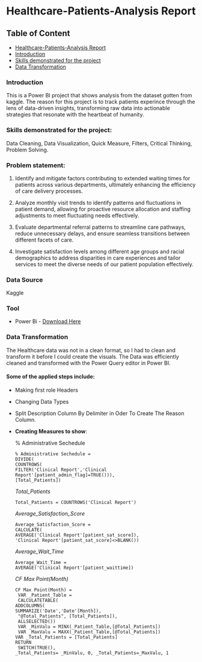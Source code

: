 # Healthcare-Patients-Analysis Report

## Table of Content

- [Healthcare-Patients-Analysis Report](#healthcare-patients-analysis-report)
- [Introduction](#introduction)
- [ Skills demonstrated for the project](#skills-demonstrated-for-the-project)
- [Data Transformation](#data-transformation)

### Introduction
This is a Power BI project that shows analysis from the dataset gotten from kaggle. The reason for this project is to track patients experince through the lens of data-driven insights, transforming raw data into actionable strategies that resonate with the heartbeat of humanity.

### Skills demonstrated for the project:
Data Cleaning,
Data Visualization,
Quick Measure,
Filters, 
Critical Thinking,
Problem Solving.

### Problem statement:
1. Identify and mitigate factors contributing to extended waiting times for patients across various departments, ultimately enhancing the efficiency of care delivery processes.

2. Analyze monthly visit trends to identify patterns and fluctuations in patient demand, allowing for proactive resource allocation and staffing adjustments to meet fluctuating needs effectively.

3. Evaluate departmental referral patterns to streamline care pathways, reduce unnecessary delays, and ensure seamless transitions between different facets of care.

4. Investigate satisfaction levels among different age groups and racial demographics to address disparities in care experiences and tailor services to meet the diverse needs of our patient population effectively.

### Data Source
Kaggle
### Tool
- Power Bi - [Download Here](https://microsoft.com/powerbi)
### Data Transformation
The Healthcare data was not in a clean format, so I had to clean and transform it before I could create the visuals. The Data was efficiently cleaned and transformed with the Power Query editor in Power BI.

#### Some of the applied steps include:

- Making first role Headers

- Changing Data Types

- Split Description Column By Delimiter in Oder To Create The Reason Column.

- **Creating Measures to show**:
  
   % Administrative Sechedule
  ```DAX
  % Administrative Sechedule =
  DIVIDE(
  COUNTROWS(
  FILTER('Clinical Report','Clinical Report'[patient_admin_flag]=TRUE())),
  [Total_Patients])
  ```
  *Total_Patients*
  ```DAX
  Total_Patients = COUNTROWS('Clinical Report')
  ```
  *Average_Satisfaction_Score*
  ```DAX
  Average_Satisfaction_Score =
  CALCULATE(
  AVERAGE('Clinical Report'[patient_sat_score]),
  'Clinical Report'[patient_sat_score]<>BLANK())
  ```
  *Average_Wait_Time*
  ```DAX
  Average_Wait_Time =
  AVERAGE('Clinical Report'[patient_waittime])
  ```
  *CF Max Point(Month)*
  ```DAX
  CF Max Point(Month) =
   VAR _Patient_Table =
   CALCULATETABLE(
  ADDCOLUMNS(
  SUMMARIZE('Date','Date'[Month]),
   "@Total_Patients", [Total_Patients]),
   ALLSELECTED())
   VAR _MinValu = MINX(_Patient_Table,[@Total_Patients])
   VAR _MaxValu = MAXX(_Patient_Table,[@Total_Patients])
  VAR _Total_Patients = [Total_Patients]
  RETURN
   SWITCH(TRUE(),
  _Total_Patients= _MinValu, 0, _Total_Patients=_MaxValu, 1
  ```


